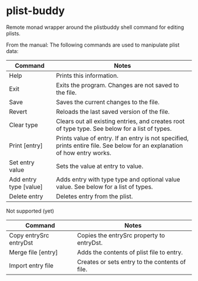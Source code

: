 # plist-buddy

Remote monad wrapper around the plistbuddy shell command for editing plists.

From the manual: The following commands are used to manipulate plist data:

Command | Notes
--------|---------- 
Help    |   Prints this information.
Exit    |  Exits the program. Changes are not saved to the file.
Save    |  Saves the current changes to the file.
Revert  |   Reloads the last saved version of the file.
Clear type |  Clears out all existing entries, and creates root of type type.  See below for a list of types.
Print [entry] |  Prints value of entry.  If an entry is not specified, prints entire file. See below for an explanation of how entry works.
Set entry value | Sets the value at entry to value.
Add entry type [value] | Adds entry with type type and optional value value.  See below for a list of types.
Delete entry | Deletes entry from the plist.

Not supported (yet)

Command | Notes
--------|---------- 
Copy entrySrc entryDst | Copies the entrySrc property to entryDst.
Merge file [entry] | Adds the contents of plist file to entry.
Import entry file  | Creates or sets entry to the contents of file.
